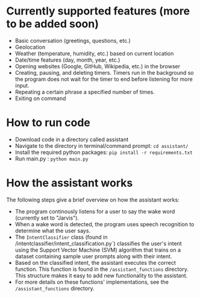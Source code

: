 
# Currently supported features (more to be added soon)
* Basic conversation (greetings, questions, etc.)
* Geolocation
* Weather (temperature, humidity, etc.) based on current location
* Date/time features (day, month, year, etc.)
* Opening websites (Google, GitHub, Wikipedia, etc.) in the browser
* Creating, pausing, and deleting timers. Timers run in the background so the program does not wait for the timer to end before listening for more input.
* Repeating a certain phrase a specified number of times.
* Exiting on command

# How to run code
* Download code in a directory called assistant
* Navigate to the directory in terminal/command prompt: `cd assistant/`
* Install the required python packages: `pip install -r requirements.txt`
* Run main.py : `python main.py`

# How the assistant works
The following steps give a brief overview on how the assistant works:
* The program continously listens for a user to say the wake word (currently set to "Jarvis"). 
* When a wake word is detected, the program uses speech recognition to determine what the user says. 
* The `IntentClassifier` class (found in /intentclassifier/intent_classification.py`) classifies the user's intent using the Support Vector Machine (SVM) algorithm that trains on a dataset containing sample user prompts along with their intent.
* Based on the classified intent, the assistant executes the correct function. This function is found in the `/assistant_functions` directory. This structure makes it easy to add new functionality to the assistant.
* For more details on these functions' implementations, see the `/assistant_functions` directory.
